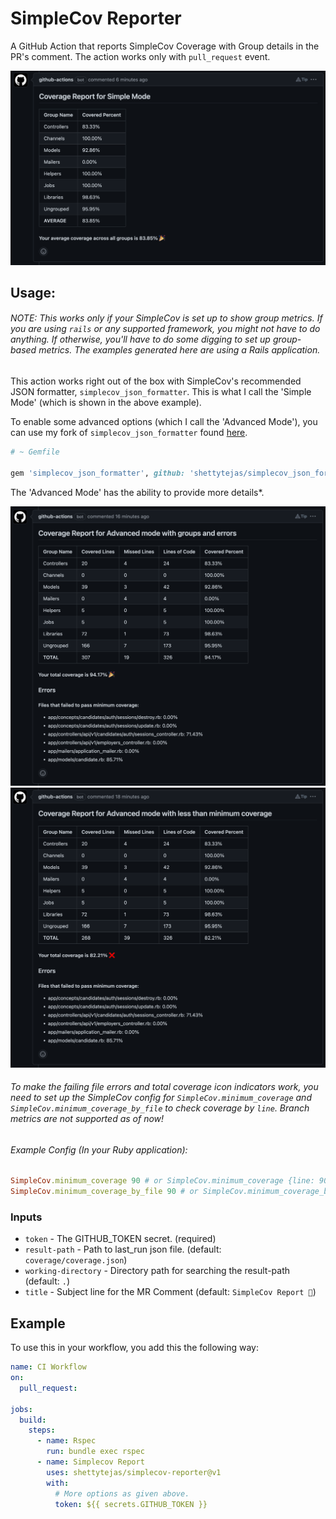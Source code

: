 # SimpleCov Reporter

A GitHub Action that reports SimpleCov Coverage with Group details in the PR's comment. The action works only with `pull_request` event.

![Simple Mode Demo](./examples/simple-mode.png)

## Usage:

###### NOTE: This works only if your SimpleCov is set up to show group metrics. If you are using `rails` or any supported framework, you might not have to do anything. If otherwise, you'll have to do some digging to set up group-based metrics. The examples generated here are using a Rails application.

This action works right out of the box with SimpleCov's recommended JSON formatter, `simplecov_json_formatter`.
This is what I call the 'Simple Mode' (which is shown in the above example).

To enable some advanced options (which I call the 'Advanced Mode'), you can use my fork of `simplecov_json_formatter` found [here](https://www.github.com/shettytejas/simplecov_json_formatter).

```ruby
# ~ Gemfile

gem 'simplecov_json_formatter', github: 'shettytejas/simplecov_json_formatter', require: false
```

The 'Advanced Mode' has the ability to provide more details\*.

![Advanced Mode Demo: passing total but with failing files](./examples/am-with-groups-and-errors.png)
![Advanced Mode Demo: failing total with failing files](./examples/am-with-groups-less-than-minimum.png)

###### To make the failing file errors and total coverage icon indicators work, you need to set up the SimpleCov config for `SimpleCov.minimum_coverage` and `SimpleCov.minimum_coverage_by_file` to check coverage by `line`. Branch metrics are not supported as of now!

###### Example Config (In your Ruby application):

```ruby
SimpleCov.minimum_coverage 90 # or SimpleCov.minimum_coverage {line: 90}
SimpleCov.minimum_coverage_by_file 90 # or SimpleCov.minimum_coverage_by_file {line: 90}
```

### Inputs

- `token` - The GITHUB_TOKEN secret. (required)
- `result-path` - Path to last_run json file. (default: `coverage/coverage.json`)
- `working-directory` - Directory path for searching the result-path (default: `.`)
- `title` - Subject line for the MR Comment (default: `SimpleCov Report 🎉`)

## Example

To use this in your workflow, you add this the following way:

```yaml
name: CI Workflow
on:
  pull_request:

jobs:
  build:
    steps:
      - name: Rspec
        run: bundle exec rspec
      - name: Simplecov Report
        uses: shettytejas/simplecov-reporter@v1
        with:
          # More options as given above.
          token: ${{ secrets.GITHUB_TOKEN }}
```
